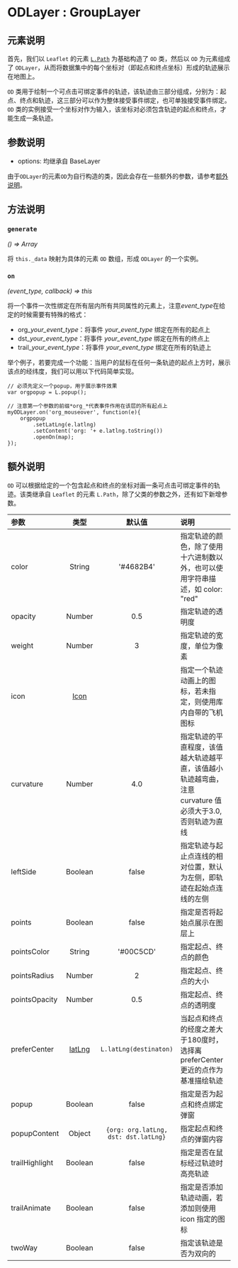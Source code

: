 # ODLayer : GroupLayer

## 元素说明

首先，我们以 `Leaflet` 的元素 [`L.Path`](https://leafletjs.com/reference-1.5.0.html#path) 为基础构造了 `OD` 类，然后以 `OD` 为元素组成了 `ODLayer`，从而将数据集中的每个坐标对（即起点和终点坐标）形成的轨迹展示在地图上。

`OD` 类用于绘制一个可点击可绑定事件的轨迹，该轨迹由三部分组成，分别为：起点、终点和轨迹，这三部分可以作为整体接受事件绑定，也可单独接受事件绑定。`OD` 类的实例接受一个坐标对作为输入，该坐标对必须包含轨迹的起点和终点，才能生成一条轨迹。

## 参数说明

+ options: 
    均继承自 BaseLayer

由于`ODLayer`的元素`OD`为自行构造的类，因此会存在一些额外的参数，请参考[额外说明](#extra)。

## 方法说明

### `generate`

*() => Array*

将 `this._data` 映射为具体的元素 `OD` 数组，形成 `ODLayer` 的一个实例。

### `on`

*(event_type, callback) => this*

将一个事件一次性绑定在所有层内所有共同属性的元素上，注意*event_type*在给定的时候需要有特殊的格式：

+ org_*your_event_type*：将事件 *your_event_type* 绑定在所有的起点上
+ dst_*your_event_type*：将事件 *your_event_type* 绑定在所有的终点上
+ trail_*your_event_type*：将事件 *your_event_type* 绑定在所有的轨迹上

举个例子，若要完成一个功能：当用户的鼠标在任何一条轨迹的起点上方时，展示该点的经纬度，我们可以用以下代码简单实现。
```
// 必须先定义一个popup，用于展示事件效果
var orgpopup = L.popup();

// 注意第一个参数的前缀*org_*代表事件作用在该层的所有起点上
myODLayer.on('org_mouseover', function(e){ 
    orgpopup
        .setLatLng(e.latlng)
        .setContent('org: '+ e.latlng.toString())
        .openOn(map);
});
```

<h2 id="extra">额外说明</h2>

`OD` 可以根据给定的一个包含起点和终点的坐标对画一条可点击可绑定事件的轨迹。该类继承自 `Leaflet` 的元素 `L.Path`，除了父类的参数之外，还有如下新增参数。

| 参数         |   类型   |  默认值  | 说明 |
| :------------- | :------: | :-----------: | :----------------------------------------------------------- |
| color          |  String  | '#4682B4' | 指定轨迹的颜色，除了使用十六进制数以外，也可以使用字符串描述，如 color: "red" |
| opacity        |  Number  |    0.5    | 指定轨迹的透明度 |
| weight         |  Number  |     3     | 指定轨迹的宽度，单位为像素 |
| icon           |  [Icon](https://leafletjs.com/reference-1.5.0.html#icon)  |           | 指定一个轨迹动画上的图标，若未指定，则使用库内自带的飞机图标 |
| curvature      |  Number  |    4.0    | 指定轨迹的平直程度，该值越大轨迹越平直，该值越小轨迹越弯曲，注意 curvature 值必须大于3.0, 否则轨迹为直线 |
| leftSide       | Boolean  |   false   | 指定轨迹与起止点连线的相对位置，默认为左侧，即轨迹在起始点连线的左侧 |
| points         | Boolean  |   false   | 指定是否将起始点展示在图层上 |
| pointsColor    |  String  | '#00C5CD' | 指定起点、终点的颜色 |
| pointsRadius   |  Number  |     2     | 指定起点、终点的大小 |
| pointsOpacity  |  Number  |    0.5    | 指定起点、终点的透明度 |
| preferCenter   | [latLng](https://leafletjs.com/reference-1.5.0.html#latlng) |    `L.latLng(destinaton)`   | 当起点和终点的经度之差大于180度时，选择离 preferCenter 更近的点作为基准描绘轨迹 |
| popup          | Boolean  |   false   | 指定是否为起点和终点绑定弹窗 |
| popupContent   | Object |     `{org: org.latLng, dst: dst.latLng}`     | 指定起点和终点的弹窗内容 |
| trailHighlight | Boolean  |   false   | 指定是否在鼠标经过轨迹时高亮轨迹 |
| trailAnimate   | Boolean  |   false   | 指定是否添加轨迹动画，若添加则使用 icon 指定的图标 |
| twoWay         | Boolean  |   false   | 指定该轨迹是否为双向的 |

